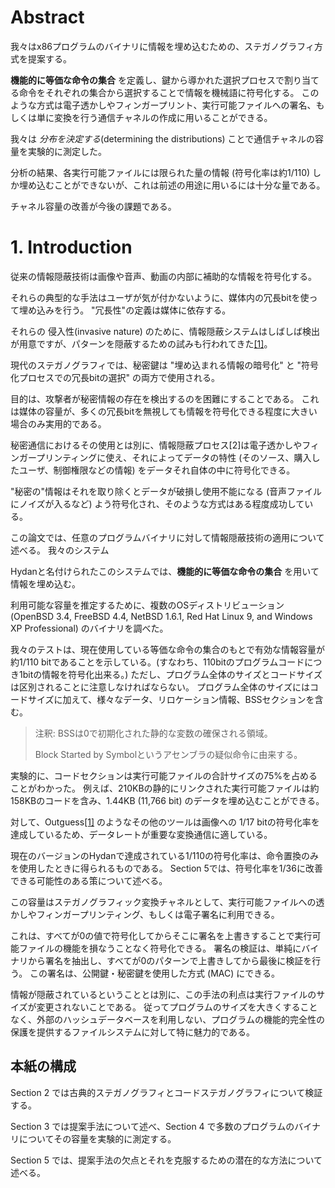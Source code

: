 # Abstract

我々はx86プログラムのバイナリに情報を埋め込むための、ステガノグラフィ方式を提案する。

**機能的に等価な命令の集合** を定義し、鍵から導かれた選択プロセスで割り当てる命令をそれぞれの集合から選択することで情報を機械語に符号化する。
このような方式は電子透かしやフィンガープリント、実行可能ファイルへの署名、もしくは単に変換を行う通信チャネルの作成に用いることができる。

我々は *分布を決定する*(determining the distributions) ことで通信チャネルの容量を実験的に測定した。

分析の結果、各実行可能ファイルには限られた量の情報 (符号化率は約1/110) しか埋め込むことができないが、これは前述の用途に用いるには十分な量である。

チャネル容量の改善が今後の課題である。

# 1. Introduction

従来の情報隠蔽技術は画像や音声、動画の内部に補助的な情報を符号化する。

それらの典型的な手法はユーザが気が付かないように、媒体内の冗長bitを使って埋め込みを行う。
"冗長性"の定義は媒体に依存する。

それらの 侵入性(invasive nature) のために、情報隠蔽システムはしばしば検出が用意ですが、パターンを隠蔽するための試みも行われてきた[[1]](#bib-1)。

現代のステガノグラフィでは、秘密鍵は "埋め込まれる情報の暗号化" と "符号化プロセスでの冗長bitの選択" の両方で使用される。

目的は、攻撃者が秘密情報の存在を検出するのを困難にすることである。
これは媒体の容量が、多くの冗長bitを無視しても情報を符号化できる程度に大きい場合のみ実用的である。

秘密通信におけるその使用とは別に、情報隠蔽プロセス[2]は電子透かしやフィンガープリンティングに使え、それによってデータの特性 (そのソース、購入したユーザ、制御権限などの情報) をデータそれ自体の中に符号化できる。

<!-- textlint-disable preset-japanese/no-doubled-joshi -->
"秘密の"情報はそれを取り除くとデータが破損し使用不能になる (音声ファイルにノイズが入るなど) よう符号化され、そのような方式はある程度成功している。
<!-- textlint-enable preset-japanese/no-doubled-joshi -->

この論文では、任意のプログラムバイナリに対して情報隠蔽技術の適用について述べる。
我々のシステム

Hydanと名付けられたこのシステムでは、**機能的に等価な命令の集合** を用いて情報を埋め込む。

利用可能な容量を推定するために、複数のOSディストリビューション (OpenBSD 3.4, FreeBSD 4.4, NetBSD 1.6.1, Red Hat Linux 9, and Windows XP Professional) のバイナリを調べた。

我々のテストは、現在使用している等価な命令の集合のもとで有効な情報容量が約1/110 bitであることを示している。(すなわち、110bitのプログラムコードにつき1bitの情報を符号化出来る。)
ただし、プログラム全体のサイズとコードサイズは区別されることに注意しなければならない。
プログラム全体のサイズにはコードサイズに加えて、様々なデータ、リロケーション情報、BSSセクションを含む。

> 注釈: BSSは0で初期化された静的な変数の確保される領域。
>
> Block Started by Symbolというアセンブラの疑似命令に由来する。

実験的に、コードセクションは実行可能ファイルの合計サイズの75%を占めることがわかった。
例えば、210KBの静的にリンクされた実行可能ファイルは約158KBのコードを含み、1.44KB (11,766 bit) のデータを埋め込むことができる。

対して、Outguess[[1]](#bib-1) のようなその他のツールは画像への 1/17 bitの符号化率を達成しているため、データレートが重要な変換通信に適している。

現在のバージョンのHydanで達成されている1/110の符号化率は、命令置換のみを使用したときに得られるものである。
Section 5では、符号化率を1/36に改善できる可能性のある策について述べる。

この容量はステガノグラフィック変換チャネルとして、実行可能ファイルへの透かしやフィンガープリンティング、もしくは電子署名に利用できる。

これは、すべてが0の値で符号化してからそこに署名を上書きすることで実行可能ファイルの機能を損なうことなく符号化できる。
署名の検証は、単純にバイナリから署名を抽出し、すべてが0のパターンで上書きしてから最後に検証を行う。
この署名は、公開鍵・秘密鍵を使用した方式 (MAC) にできる。

情報が隠蔽されているということとは別に、この手法の利点は実行ファイルのサイズが変更されないことである。
従ってプログラムのサイズを大きくすることなく、外部のハッシュデータベースを利用しない、プログラムの機能的完全性の保護を提供するファイルシステムに対して特に魅力的である。

## 本紙の構成

Section 2 では古典的ステガノグラフィとコードステガノグラフィについて検証する。

Section 3 では提案手法について述べ、Section 4 で多数のプログラムのバイナリについてその容量を実験的に測定する。

Section 5 では、提案手法の欠点とそれを克服するための潜在的な方法について述べる。
